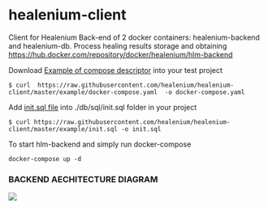 # healenium-client
Client for Healenium
Back-end of 2 docker containers: healenium-backend and healenium-db. Process healing results storage and obtaining 
https://hub.docker.com/repository/docker/healenium/hlm-backend

Download [Example of compose descriptor](https://github.com/healenium/healenium-client/blob/master/example/docker-compose.yaml) into your test project 
```
$ curl  https://raw.githubusercontent.com/healenium/healenium-client/master/example/docker-compose.yaml  -o docker-compose.yaml
```

Add [init.sql file](https://github.com/healenium/healenium-client/blob/master/example/init.sql)  into ./db/sql/init.sql folder in your project
```
$ curl https://raw.githubusercontent.com/healenium/healenium-client/master/example/init.sql -o init.sql
```

To start hlm-backend and simply run docker-compose 
```
docker-compose up -d
```
### BACKEND AECHITECTURE DIAGRAM
![](https://i.imgur.com/AEiPXoq.png)
